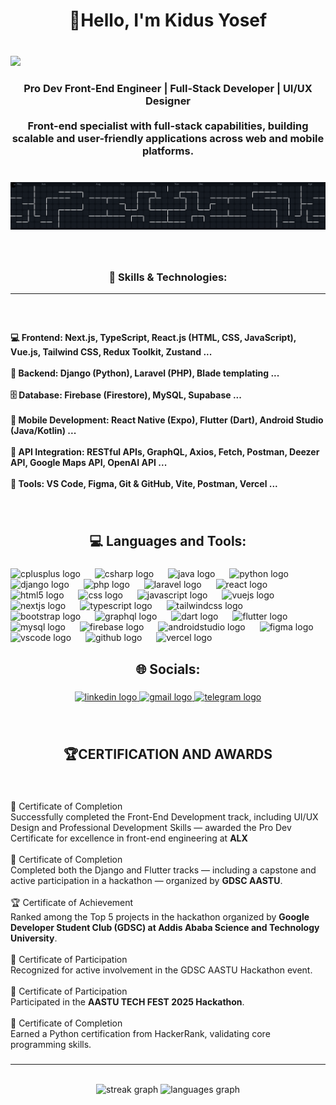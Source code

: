 <h1 align="center">👋Hello, I'm Kidus Yosef</h1>

###

<br clear="both">

<div align="left">
  <img src="https://visitor-badge.laobi.icu/badge?page_id=kid-yP.kid-yP&"  />
</div>

###

<h3 align="center">Pro Dev Front-End Engineer | Full-Stack Developer | UI/UX Designer<br><br>Front-end specialist with full-stack capabilities, building scalable and user-friendly applications across web and mobile platforms.</h3>

###

<br clear="both">

<picture>
    <img alt="pacman contribution graph" src="workflows/pacman.svg">
</picture>

###

<br clear="both">


<h3 align="center">🌟 Skills & Technologies:</h3>
<hr>

###

<br clear="both">

<h4 align="left">
💻 Frontend: Next.js, TypeScript, React.js (HTML, CSS, JavaScript), Vue.js, Tailwind CSS, Redux Toolkit, Zustand ...<br><br>
🧠 Backend: Django (Python), Laravel (PHP), Blade templating ...<br><br>
🗄️ Database: Firebase (Firestore), MySQL, Supabase ...<br><br>
📱 Mobile Development: React Native (Expo), Flutter (Dart), Android Studio (Java/Kotlin) ...<br><br>
🔗 API Integration: RESTful APIs, GraphQL, Axios, Fetch, Postman, Deezer API, Google Maps API, OpenAI API ...<br><br>
🧰 Tools: VS Code, Figma, Git & GitHub, Vite, Postman, Vercel ...
</h4>

###

<br clear="both">

<h2 align="center">💻 Languages and Tools:</h2>

###

<div align="left">
  <img src="https://skillicons.dev/icons?i=cpp" height="44" alt="cplusplus logo"  />
  <img width="15" />
  <img src="https://skillicons.dev/icons?i=cs" height="44" alt="csharp logo"  />
  <img width="15" />
  <img src="https://skillicons.dev/icons?i=java" height="44" alt="java logo"  />
  <img width="15" />
  <img src="https://skillicons.dev/icons?i=py" height="44" alt="python logo"  />
  <img width="15" />
  <img src="https://skillicons.dev/icons?i=django" height="44" alt="django logo"  />
  <img width="15" />
  <img src="https://skillicons.dev/icons?i=php" height="44" alt="php logo"  />
  <img width="15" />
  <img src="https://skillicons.dev/icons?i=laravel" height="44" alt="laravel logo"  />
  <img width="15" />
  <img src="https://skillicons.dev/icons?i=react" height="44" alt="react logo"  />
  <img width="15" />
  <img src="https://skillicons.dev/icons?i=html" height="44" alt="html5 logo"  />
  <img width="15" />
  <img src="https://skillicons.dev/icons?i=css" height="44" alt="css logo"  />
  <img width="15" />
  <img src="https://skillicons.dev/icons?i=js" height="44" alt="javascript logo"  />
  <img width="15" />
  <img src="https://skillicons.dev/icons?i=vue" height="44" alt="vuejs logo"  />
  <img width="15" />
  <img src="https://skillicons.dev/icons?i=nextjs" height="44" alt="nextjs logo"  />
  <img width="15" />
  <img src="https://skillicons.dev/icons?i=ts" height="44" alt="typescript logo"  />
  <img width="15" />
  <img src="https://skillicons.dev/icons?i=tailwind" height="44" alt="tailwindcss logo"  />
  <img width="15" />
  <img src="https://cdn.jsdelivr.net/gh/devicons/devicon/icons/bootstrap/bootstrap-original.svg" height="44" alt="bootstrap logo"  />
  <img width="15" />
  <img src="https://skillicons.dev/icons?i=graphql" height="44" alt="graphql logo"  />
  <img width="15" />
  <img src="https://skillicons.dev/icons?i=dart" height="44" alt="dart logo"  />
  <img width="15" />
  <img src="https://skillicons.dev/icons?i=flutter" height="44" alt="flutter logo"  />
  <img width="15" />
  <img src="https://skillicons.dev/icons?i=mysql" height="44" alt="mysql logo"  />
  <img width="15" />
  <img src="https://skillicons.dev/icons?i=firebase" height="44" alt="firebase logo"  />
  <img width="15" />
  <img src="https://skillicons.dev/icons?i=androidstudio" height="44" alt="androidstudio logo"  />
  <img width="15" />
  <img src="https://skillicons.dev/icons?i=figma" height="44" alt="figma logo"  />
  <img width="15" />
  <img src="https://skillicons.dev/icons?i=vscode" height="44" alt="vscode logo"  />
  <img width="15" />
  <img src="https://skillicons.dev/icons?i=github" height="44" alt="github logo"  />
  <img width="15" />
  <img src="https://skillicons.dev/icons?i=vercel" height="44" alt="vercel logo"  />
</div>

###

<h2 align="center">🌐 Socials:</h2>

###

<div align="center">
  <a href="https://www.linkedin.com/in/kidus-yosef-139a32302/" target="_blank">
    <img src="https://raw.githubusercontent.com/maurodesouza/profile-readme-generator/master/src/assets/icons/social/linkedin/default.svg" width="92" height="42" alt="linkedin logo" />
  </a>
  <a href="mailto:kidusmekuria11@gmail.com" target="_blank">
    <img src="https://raw.githubusercontent.com/maurodesouza/profile-readme-generator/master/src/assets/icons/social/gmail/default.svg" width="92" height="42" alt="gmail logo" />
  </a>
  <a href="https://t.me/Butchu1" target="_blank">
    <img src="https://raw.githubusercontent.com/maurodesouza/profile-readme-generator/master/src/assets/icons/social/telegram/default.svg" width="92" height="42" alt="telegram logo" />
  </a>
</div>

###

<br clear="both">

<h2 align="center">🏆CERTIFICATION AND AWARDS</h2>

###

<br clear="both">

<p align="left">📜 Certificate of Completion  <br>Successfully completed the Front-End Development track, including UI/UX Design and Professional Development Skills — awarded the Pro Dev Certificate for excellence in front-end engineering at <strong>ALX</strong><br><br>🧰 Certificate of Completion  <br>Completed both the Django and Flutter tracks — including a capstone and active participation in a hackathon — organized by <strong>GDSC AASTU</strong>.<br><br>🏆 Certificate of Achievement  <br>Ranked among the Top 5 projects in the hackathon organized by <strong>Google Developer Student Club (GDSC) at Addis Ababa Science and Technology University</strong>.<br><br>🤝 Certificate of Participation  <br>Recognized for active involvement in the GDSC AASTU Hackathon event.<br><br>🎉 Certificate of Participation  <br>Participated in the <strong>AASTU TECH FEST 2025 Hackathon</strong>.<br><br>🐍 Certificate of Completion  <br>Earned a Python certification from HackerRank, validating core programming skills.</p>

###

<hr>

<br clear="both">

<div align="center">
  <img src="https://streak-stats.demolab.com?user=kid-yP&locale=en&mode=daily&theme=radical&hide_border=false&border_radius=5&order=3" height="150" alt="streak graph"  />
  <img src="https://github-readme-stats.vercel.app/api/top-langs?username=kid-yP&locale=en&hide_title=false&layout=compact&card_width=320&langs_count=8&theme=radical&hide_border=false&order=2" height="170" alt="languages graph"  />
</div>

###
